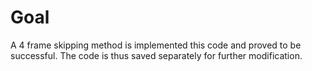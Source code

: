 # Goal
A 4 frame skipping method is implemented this code and proved to be successful. The code is thus saved separately for further modification.
